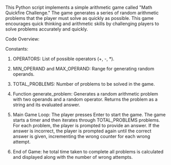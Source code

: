 This Python script implements a simple arithmetic game called "Math Quickfire Challenge." The game generates a series of random arithmetic problems that the player must solve as quickly as possible.
This game encourages quick thinking and arithmetic skills by challenging players to solve problems accurately and quickly.




Code Overview:

Constants:

1) OPERATORS: List of possible operators (+, -, *).

2) MIN_OPERAND and MAX_OPERAND: Range for generating random operands.

3) TOTAL_PROBLEMS: Number of problems to be solved in the game.

4) Function generate_problem: Generates a random arithmetic problem with two operands and a random operator.
Returns the problem as a string and its evaluated answer.

5) Main Game Loop: The player presses Enter to start the game.
The game starts a timer and then iterates through TOTAL_PROBLEMS problems.
For each problem, the player is prompted to provide an answer. If the answer is incorrect, the player is prompted again until the correct answer is given, incrementing the wrong counter for each wrong attempt.

6) End of Game: he total time taken to complete all problems is calculated and displayed along with the number of wrong attempts.




